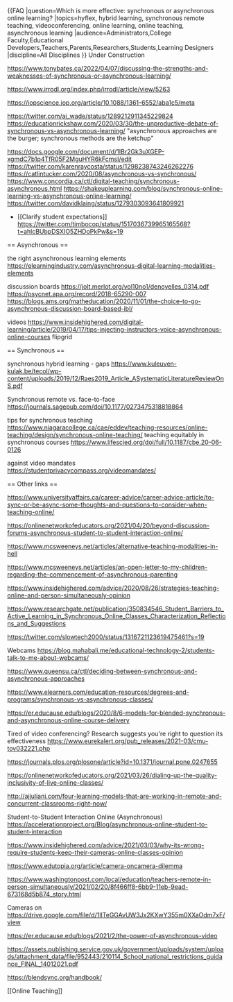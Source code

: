 {{FAQ
|question=Which is more effective: synchronous or asynchronous online learning?
|topics=hyflex, hybrid learning, synchronous remote teaching, videoconferencing, online learning, online teaching, asynchronous learning
|audience=Administrators,College Faculty,Educational Developers,Teachers,Parents,Researchers,Students,Learning Designers
|discipline=All Disciplines
}}
Under Construction

https://www.tonybates.ca/2022/04/07/discussing-the-strengths-and-weaknesses-of-synchronous-or-asynchronous-learning/

https://www.irrodl.org/index.php/irrodl/article/view/5263

https://iopscience.iop.org/article/10.1088/1361-6552/aba1c5/meta

https://twitter.com/aj_wade/status/1289212911345229824 https://educationrickshaw.com/2020/03/30/the-unproductive-debate-of-synchronous-vs-asynchronous-learning/ &quot;asynchronous approaches are the burger; synchronous methods are the ketchup&quot;

https://docs.google.com/document/d/1IBr2Gk3uXGEP-xgmdC7b1p4TfR05F2MguHYR6kFcmsI/edit https://twitter.com/karenraycosta/status/1298238743246262276 https://catlintucker.com/2020/08/asynchronous-vs-synchronous/ https://www.concordia.ca/ctl/digital-teaching/synchronous-asynchronous.html https://shakeuplearning.com/blog/synchronous-online-learning-vs-asynchronous-online-learning/ https://twitter.com/davidklaing/status/1279303093641809921

- [[Clarify student expectations]] https://twitter.com/timbocop/status/1517036739965165568?t=ahlcBUbpDSXIO5ZHDoPkPw&s=19

== Asynchronous ==

the right asynchronous learning elements https://elearningindustry.com/asynchronous-digital-learning-modalities-elements

discussion boards https://jolt.merlot.org/vol10no1/denoyelles_0314.pdf https://psycnet.apa.org/record/2018-65290-007 https://blogs.ams.org/matheducation/2020/11/01/the-choice-to-go-asynchronous-discussion-board-based-ibl/

videos https://www.insidehighered.com/digital-learning/article/2019/04/17/tips-injecting-instructors-voice-asynchronous-online-courses flipgrid

== Synchronous ==

synchronous hybrid learning - gaps https://www.kuleuven-kulak.be/tecol/wp-content/uploads/2019/12/Raes2019_Article_ASystematicLiteratureReviewOnS.pdf

Synchronous remote vs. face-to-face https://journals.sagepub.com/doi/10.1177/0273475318818864

tips for synchronous teaching https://www.niagaracollege.ca/cae/eddev/teaching-resources/online-teaching/design/synchronous-online-teaching/ teaching equitably in synchronous courses https://www.lifescied.org/doi/full/10.1187/cbe.20-06-0126

against video mandates https://studentprivacycompass.org/videomandates/

== Other links ==

https://www.universityaffairs.ca/career-advice/career-advice-article/to-sync-or-be-async-some-thoughts-and-questions-to-consider-when-teaching-online/

https://onlinenetworkofeducators.org/2021/04/20/beyond-discussion-forums-asynchronous-student-to-student-interaction-online/

https://www.mcsweeneys.net/articles/alternative-teaching-modalities-in-hell

https://www.mcsweeneys.net/articles/an-open-letter-to-my-children-regarding-the-commencement-of-asynchronous-parenting

https://www.insidehighered.com/advice/2020/08/26/strategies-teaching-online-and-person-simultaneously-opinion

https://www.researchgate.net/publication/350834546_Student_Barriers_to_Active_Learning_in_Synchronous_Online_Classes_Characterization_Reflections_and_Suggestions

https://twitter.com/slowtech2000/status/1316721123619475461?s=19

Webcams https://blog.mahabali.me/educational-technology-2/students-talk-to-me-about-webcams/

https://www.queensu.ca/ctl/deciding-between-synchronous-and-asynchronous-approaches

https://www.elearners.com/education-resources/degrees-and-programs/synchronous-vs-asynchronous-classes/

https://er.educause.edu/blogs/2020/8/6-models-for-blended-synchronous-and-asynchronous-online-course-delivery

Tired of video conferencing? Research suggests you're right to question its effectiveness https://www.eurekalert.org/pub_releases/2021-03/cmu-tov032221.php

https://journals.plos.org/plosone/article?id=10.1371/journal.pone.0247655

https://onlinenetworkofeducators.org/2021/03/26/dialing-up-the-quality-inclusivity-of-live-online-classes/

http://ajjuliani.com/four-learning-models-that-are-working-in-remote-and-concurrent-classrooms-right-now/

Student-to-Student Interaction Online (Asynchronous) https://accelerationproject.org/Blog/asynchronous-online-student-to-student-interaction

https://www.insidehighered.com/advice/2021/03/03/why-its-wrong-require-students-keep-their-cameras-online-classes-opinion

https://www.edutopia.org/article/camera-oncamera-dilemma

https://www.washingtonpost.com/local/education/teachers-remote-in-person-simultaneously/2021/02/20/8f466ff8-6bb9-11eb-9ead-673168d5b874_story.html

Cameras on https://drive.google.com/file/d/1lITeGGAvUW3Jx2KXwY355m0XXaOdm7xF/view

https://er.educause.edu/blogs/2021/2/the-power-of-asynchronous-video

https://assets.publishing.service.gov.uk/government/uploads/system/uploads/attachment_data/file/952443/210114_School_national_restrictions_guidance_FINAL_14012021.pdf

https://blendsync.org/handbook/

[[Online Teaching]]
